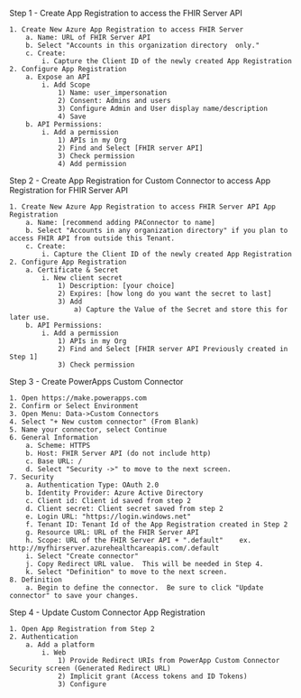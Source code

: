 Step 1 - Create App Registration to access the FHIR Server API

	1. Create New Azure App Registration to access FHIR Server
		a. Name: URL of FHIR Server API
		b. Select "Accounts in this organization directory  only."
		c. Create:
			i. Capture the Client ID of the newly created App Registration
	2. Configure App Registration
		a. Expose an API 
			i. Add Scope
				1) Name: user_impersonation
				2) Consent: Admins and users
				3) Configure Admin and User display name/description
				4) Save
		b. API Permissions: 
			i. Add a permission
				1) APIs in my Org 
				2) Find and Select [FHIR server API]
				3) Check permission
				4) Add permission
	
 	
Step 2 - Create App Registration for Custom Connector to access App Registration for FHIR Server API

	1. Create New Azure App Registration to access FHIR Server API App Registration
		a. Name: [recommend adding PAConnector to name]
		b. Select "Accounts in any organization directory" if you plan to access FHIR API from outside this Tenant.
		c. Create:
			i. Capture the Client ID of the newly created App Registration
	2. Configure App Registration
		a. Certificate & Secret
			i. New client secret
				1) Description: [your choice]
				2) Expires: [how long do you want the secret to last]
				3) Add
					a) Capture the Value of the Secret and store this for later use.
		b. API Permissions: 
			i. Add a permission
				1) APIs in my Org 
				2) Find and Select [FHIR server API Previously created in Step 1]
				3) Check permission

  
Step 3 - Create PowerApps Custom Connector

	1. Open https://make.powerapps.com
	2. Confirm or Select Environment
	3. Open Menu: Data->Custom Connectors
	4. Select "+ New custom connector" (From Blank)
	5. Name your connector, select Continue
	6. General Information
		a. Scheme: HTTPS
		b. Host: FHIR Server API (do not include http)
		c. Base URL: /
		d. Select "Security ->" to move to the next screen.
	7. Security
		a. Authentication Type: OAuth 2.0
		b. Identity Provider: Azure Active Directory
		c. Client id: Client id saved from step 2
		d. Client secret: Client secret saved from step 2
		e. Login URL: "https://login.windows.net"
		f. Tenant ID: Tenant Id of the App Registration created in Step 2
		g. Resource URL: URL of the FHIR Server API
		h. Scope: URL of the FHIR Server API + ".default"    ex.  http://myfhirserver.azurehealthcareapis.com/.default 
		i. Select "Create connector"
		j. Copy Redirect URL value.  This will be needed in Step 4.
		k. Select "Definition" to move to the next screen.
	8. Definition
		a. Begin to define the connector.  Be sure to click "Update connector" to save your changes.


Step 4 - Update Custom Connector App Registration

	1. Open App Registration from Step 2
	2. Authentication
		a. Add a platform
			i. Web
				1) Provide Redirect URIs from PowerApp Custom Connector Security screen (Generated Redirect URL)
				2) Implicit grant (Access tokens and ID Tokens)
				3) Configure
	





